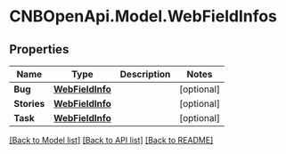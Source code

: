 # CNBOpenApi.Model.WebFieldInfos

## Properties

Name | Type | Description | Notes
------------ | ------------- | ------------- | -------------
**Bug** | [**WebFieldInfo**](WebFieldInfo.md) |  | [optional] 
**Stories** | [**WebFieldInfo**](WebFieldInfo.md) |  | [optional] 
**Task** | [**WebFieldInfo**](WebFieldInfo.md) |  | [optional] 

[[Back to Model list]](../../README.md#documentation-for-models) [[Back to API list]](../../README.md#documentation-for-api-endpoints) [[Back to README]](../../README.md)

